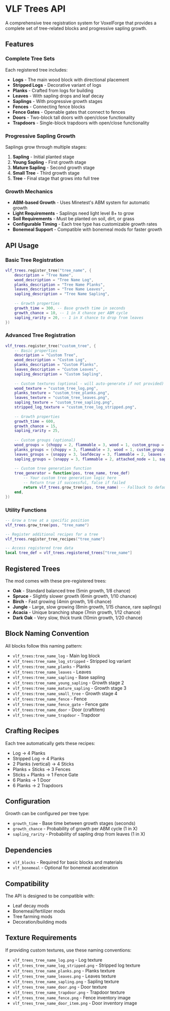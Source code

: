 # VLF Trees API

A comprehensive tree registration system for VoxelForge that provides a complete set of tree-related blocks and progressive sapling growth.

## Features

### Complete Tree Sets
Each registered tree includes:
- **Logs** - The main wood block with directional placement
- **Stripped Logs** - Decorative variant of logs
- **Planks** - Crafted from logs for building
- **Leaves** - With sapling drops and leaf decay
- **Saplings** - With progressive growth stages
- **Fences** - Connecting fence blocks
- **Fence Gates** - Openable gates that connect to fences
- **Doors** - Two-block tall doors with open/close functionality
- **Trapdoors** - Single-block trapdoors with open/close functionality

### Progressive Sapling Growth
Saplings grow through multiple stages:
1. **Sapling** - Initial planted stage
2. **Young Sapling** - First growth stage
3. **Mature Sapling** - Second growth stage  
4. **Small Tree** - Third growth stage
5. **Tree** - Final stage that grows into full tree

### Growth Mechanics
- **ABM-based Growth** - Uses Minetest's ABM system for automatic growth
- **Light Requirements** - Saplings need light level 8+ to grow
- **Soil Requirements** - Must be planted on soil, dirt, or grass
- **Configurable Timing** - Each tree type has customizable growth rates
- **Bonemeal Support** - Compatible with bonemeal mods for faster growth

## API Usage

### Basic Tree Registration

```lua
vlf_trees.register_tree("tree_name", {
    description = "Tree Name",
    wood_description = "Tree Name Log",
    planks_description = "Tree Name Planks",
    leaves_description = "Tree Name Leaves", 
    sapling_description = "Tree Name Sapling",
    
    -- Growth properties
    growth_time = 300, -- Base growth time in seconds
    growth_chance = 10, -- 1 in X chance per ABM cycle
    sapling_rarity = 20, -- 1 in X chance to drop from leaves
})
```

### Advanced Tree Registration

```lua
vlf_trees.register_tree("custom_tree", {
    -- Basic properties
    description = "Custom Tree",
    wood_description = "Custom Log",
    planks_description = "Custom Planks",
    leaves_description = "Custom Leaves",
    sapling_description = "Custom Sapling",
    
    -- Custom textures (optional - will auto-generate if not provided)
    wood_texture = "custom_tree_log.png",
    planks_texture = "custom_tree_planks.png", 
    leaves_texture = "custom_tree_leaves.png",
    sapling_texture = "custom_tree_sapling.png",
    stripped_log_texture = "custom_tree_log_stripped.png",
    
    -- Growth properties
    growth_time = 600,
    growth_chance = 15,
    sapling_rarity = 25,
    
    -- Custom groups (optional)
    wood_groups = {choppy = 2, flammable = 3, wood = 1, custom_group = 1},
    planks_groups = {choppy = 3, flammable = 3, wood = 1, custom_group = 1},
    leaves_groups = {snappy = 3, leafdecay = 3, flammable = 2, leaves = 1},
    sapling_groups = {snappy = 3, flammable = 2, attached_node = 1, sapling = 1},
    
    -- Custom tree generation function
    tree_generator = function(pos, tree_name, tree_def)
        -- Your custom tree generation logic here
        -- Return true if successful, false if failed
        return vlf_trees.grow_tree(pos, tree_name) -- Fallback to default
    end,
})
```

### Utility Functions

```lua
-- Grow a tree at a specific position
vlf_trees.grow_tree(pos, "tree_name")

-- Register additional recipes for a tree
vlf_trees.register_tree_recipes("tree_name")

-- Access registered tree data
local tree_def = vlf_trees.registered_trees["tree_name"]
```

## Registered Trees

The mod comes with these pre-registered trees:

- **Oak** - Standard balanced tree (5min growth, 1/8 chance)
- **Spruce** - Slightly slower growth (6min growth, 1/10 chance)  
- **Birch** - Fast growing (4min growth, 1/6 chance)
- **Jungle** - Large, slow growing (8min growth, 1/15 chance, rare saplings)
- **Acacia** - Unique branching shape (7min growth, 1/12 chance)
- **Dark Oak** - Very slow, thick trunk (10min growth, 1/20 chance)

## Block Naming Convention

All blocks follow this naming pattern:
- `vlf_trees:tree_name_log` - Main log block
- `vlf_trees:tree_name_log_stripped` - Stripped log variant
- `vlf_trees:tree_name_planks` - Planks
- `vlf_trees:tree_name_leaves` - Leaves
- `vlf_trees:tree_name_sapling` - Base sapling
- `vlf_trees:tree_name_young_sapling` - Growth stage 2
- `vlf_trees:tree_name_mature_sapling` - Growth stage 3
- `vlf_trees:tree_name_small_tree` - Growth stage 4
- `vlf_trees:tree_name_fence` - Fence
- `vlf_trees:tree_name_fence_gate` - Fence gate
- `vlf_trees:tree_name_door` - Door (craftitem)
- `vlf_trees:tree_name_trapdoor` - Trapdoor

## Crafting Recipes

Each tree automatically gets these recipes:
- Log → 4 Planks
- Stripped Log → 4 Planks  
- 2 Planks (vertical) → 4 Sticks
- Planks + Sticks → 3 Fences
- Sticks + Planks → 1 Fence Gate
- 6 Planks → 1 Door
- 6 Planks → 2 Trapdoors

## Configuration

Growth can be configured per tree type:
- `growth_time` - Base time between growth stages (seconds)
- `growth_chance` - Probability of growth per ABM cycle (1 in X)
- `sapling_rarity` - Probability of sapling drop from leaves (1 in X)

## Dependencies

- `vlf_blocks` - Required for basic blocks and materials
- `vlf_bonemeal` - Optional for bonemeal acceleration

## Compatibility

The API is designed to be compatible with:
- Leaf decay mods
- Bonemeal/fertilizer mods  
- Tree farming mods
- Decoration/building mods

## Texture Requirements

If providing custom textures, use these naming conventions:
- `vlf_trees_tree_name_log.png` - Log texture
- `vlf_trees_tree_name_log_stripped.png` - Stripped log texture
- `vlf_trees_tree_name_planks.png` - Planks texture
- `vlf_trees_tree_name_leaves.png` - Leaves texture
- `vlf_trees_tree_name_sapling.png` - Sapling texture
- `vlf_trees_tree_name_door.png` - Door texture
- `vlf_trees_tree_name_trapdoor.png` - Trapdoor texture
- `vlf_trees_tree_name_fence.png` - Fence inventory image
- `vlf_trees_tree_name_door_item.png` - Door inventory image